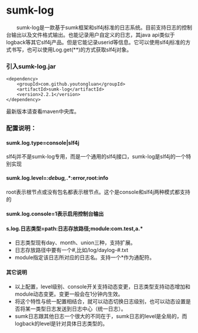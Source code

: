 # sumk-log
&emsp;&emsp;sumk-log是一款基于sumk框架和slf4j标准的日志系统。目前支持日志的控制台输出以及文件格式输出。也能记录用户自定义的日志，其java api类似于logback等其它slf4j产品。但是它能记录userid等信息。它可以使用slf4j标准的方式书写，也可以使用Log.get(**)的方式获取slf4j对象。

### 引入sumk-log.jar
```
<dependency>
    <groupId>com.github.youtongluan</groupId>
    <artifactId>sumk-log</artifactId>
    <version>2.2.1</version>
</dependency>
```
最新版本请查看maven中央库。

### 配置说明：
#### sumk.log.type=console|slf4j
slf4j并不是sumk-log专用，而是一个通用的slf4j接口，sumk-log是slf4j的一个特别实现

#### sumk.log.level=*:debug,*.*:error,root:info
root表示根节点或没有包名都表示根节点。这个是console和slf4j两种模式都支持的

#### sumk.log.console=1表示启用控制台输出

#### s.log.日志类型=path:日志存放路径;module:com.test,a.*
* 日志类型现有day、month、union三种，支持扩展。
* 日志存放路径中要有一个#,比如/log/daylog-#.txt
* module指定该日志所对应的日志名。支持一个*作为通配符。

#### 其它说明
* 以上配置，level级别、console开关支持动态变更，日志类型支持动态增加和module动态变更。变更一般会在1分钟内生效。
* 将这个特性与统一配置相结合，就可以动态切换日志级别，也可以动态设置是否将某一类型日志发送到日志中心（统一日志）。
* sumk日志跟其他日志一个很大的不同在于，sumk日志的level是全局的，而logback的level是针对具体日志类型的。


